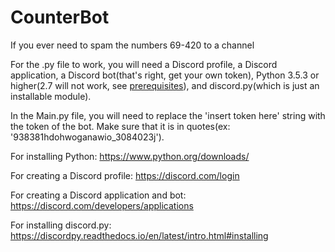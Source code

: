 # CounterBot
If you ever need to spam the numbers 69-420 to a channel

For the .py file to work, you will need a Discord profile, a Discord application, a Discord bot(that's right, get your own token), Python 3.5.3 or higher(2.7 will not work, see [prerequisites](https://discordpy.readthedocs.io/en/latest/intro.html#prerequisites)), and discord.py(which is just an installable module).

In the Main.py file, you will need to replace the 'insert token here' string with the token of the bot. Make sure that it is in quotes(ex: '938381hdohwoganawio_3084023j').


For installing Python:
https://www.python.org/downloads/

For creating a Discord profile:
https://discord.com/login

For creating a Discord application and bot:
https://discord.com/developers/applications

For installing discord.py:
https://discordpy.readthedocs.io/en/latest/intro.html#installing

